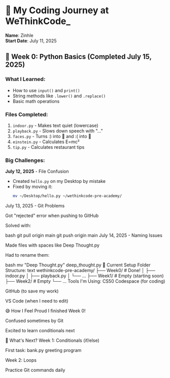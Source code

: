 # 🌱 My Coding Journey at WeThinkCode_
**Name**: Zinhle  
**Start Date**: July 11, 2025  

## 📅 Week 0: Python Basics (Completed July 15, 2025)
### What I Learned:
- How to use `input()` and `print()`
- String methods like `.lower()` and `.replace()`
- Basic math operations

### Files Completed:
1. `indoor.py` - Makes text quiet (lowercase)
2. `playback.py` - Slows down speech with "..."
3. `faces.py` - Turns :) into 🙂 and :( into 🙁
4. `einstein.py` - Calculates E=mc²
5. `tip.py` - Calculates restaurant tips

### Big Challenges:
**July 12, 2025** - File Confusion  
- Created `hello.py` on my Desktop by mistake  
- Fixed by moving it:  
  ```bash
  mv ~/Desktop/hello.py ~/wethinkcode-pre-academy/
July 13, 2025 - Git Problems

Got "rejected" error when pushing to GitHub

Solved with:

bash
git pull origin main
git push origin main
July 14, 2025 - Naming Issues

Made files with spaces like Deep Thought.py

Had to rename them:

bash
mv "Deep Thought.py" deep_thought.py
📂 Current Setup
Folder Structure:
text
wethinkcode-pre-academy/
├── Week0/       # Done!
│   ├── indoor.py
│   ├── playback.py
│   └── ...
├── Week1/       # Empty (starting soon)
├── Week2/       # Empty
└── ...
Tools I'm Using:
CS50 Codespace (for coding)

GitHub (to save my work)

VS Code (when I need to edit)

😅 How I Feel
Proud I finished Week 0!

Confused sometimes by Git

Excited to learn conditionals next

📝 What's Next?
Week 1: Conditionals (if/else)

First task: bank.py greeting program

Week 2: Loops

Practice Git commands daily
